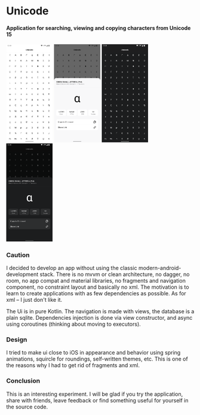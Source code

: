 <h1 align="start">Unicode</h1>
<h4 align="start">Application for searching, viewing and copying characters from Unicode 15</h1>

<img src="https://raw.githubusercontent.com/vadiole/Unicode/master/assets/Screenshot-1.png" alt="screenshot 1" width="24.6%" height="24%"> <img src="https://raw.githubusercontent.com/vadiole/Unicode/master/assets/Screenshot-2.png" alt="screenshot 2" width="24.6%" height="23%"> <img src="https://raw.githubusercontent.com/vadiole/Unicode/master/assets/Screenshot-3.png" alt="screenshot 2" width="24.6%" height="24%"> <img src="https://raw.githubusercontent.com/vadiole/Unicode/master/assets/Screenshot-4.png" alt="screenshot 4" width="24.6%" height="24%">


### Caution
I decided to develop an app without using the classic modern-android-development stack.
There is no mvvm or clean architecture, no dagger, no room, no app compat and material libraries, no fragments and navigation component, no constraint layout and basically no xml. The motivation is to learn to create applications with as few dependencies as possible. As for xml – I just don't like it. 

The Ui is in pure Kotlin. The navigation is made with views, the database is a plain sqlite. Dependencies injection is done via view constructor, and async using coroutines (thinking about moving to executors).

### Design
I tried to make ui close to iOS in appearance and behavior using spring animations, squircle for roundings, self-written themes, etc. This is one of the reasons why I had to get rid of fragments and xml.

### Conclusion
This is an interesting experiment. I will be glad if you try the application, share with friends, leave feedback or find something useful for yourself in the source code.
